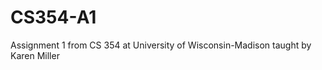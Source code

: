 CS354-A1
========

Assignment 1 from CS 354 at University of Wisconsin-Madison taught by Karen Miller
